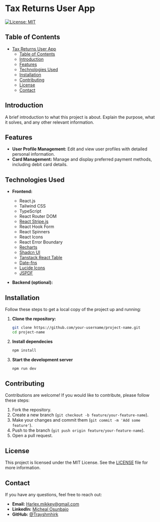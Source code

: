 # Tax Returns User App

[![License: MIT](https://img.shields.io/badge/License-MIT-yellow.svg)](https://opensource.org/licenses/MIT)

## Table of Contents

-  [Tax Returns User App](#tax-returns-user-app)
   -  [Table of Contents](#table-of-contents)
   -  [Introduction](#introduction)
   -  [Features](#features)
   -  [Technologies Used](#technologies-used)
   -  [Installation](#installation)
   -  [Contributing](#contributing)
   -  [License](#license)
   -  [Contact](#contact)

## Introduction

A brief introduction to what this project is about. Explain the purpose, what it solves, and any other relevant information.

## Features

-  **User Profile Management:** Edit and view user profiles with detailed personal information.
-  **Card Management:** Manage and display preferred payment methods, including debit card details.

## Technologies Used

-  **Frontend:**

   -  React.js
   -  Tailwind CSS
   -  TypeScript
   -  React Router DOM
   -  [React Stripe.js](https://docs.stripe.com/stripe-js/react)
   -  React Hook Form
   -  React Spinners
   -  React Icons
   -  React Error Boundary
   -  [Recharts](https://recharts.org/en-US)
   -  [Shadcn UI](https://ui.shadcn.com/)
   -  [Tanstack React Table](https://tanstack.com/table/latest)
   -  [Date-fns](https://date-fns.org/)
   -  [Lucide Icons](https://lucide.dev/icons/)
   -  [JSPDF](https://www.npmjs.com/package/jspdf)

-  **Backend (optional):**
   <!-- -  Express.js -->
   <!-- -  Node.js -->
   <!-- -  MongoDB / SQL -->

## Installation

Follow these steps to get a local copy of the project up and running:

1. **Clone the repository:**

   ```bash
   git clone https://github.com/your-username/project-name.git
   cd project-name
   ```

2. **Install dependecies**

   ```bash
   npm install
   ```

3. **Start the development server**

   ```bash
   npm run dev
   ```

<!-- ## Usage

Explain how to use the project, including any commands and examples. You can also include screenshots or GIFs here to demonstrate usage. -->

## Contributing

Contributions are welcome! If you would like to contribute, please follow these steps:

1. Fork the repository.
2. Create a new branch (`git checkout -b feature/your-feature-name`).
3. Make your changes and commit them (`git commit -m 'Add some feature'`).
4. Push to the branch (`git push origin feature/your-feature-name`).
5. Open a pull request.

## License

This project is licensed under the MIT License. See the [LICENSE](LICENSE) file for more information.

## Contact

If you have any questions, feel free to reach out:

-  **Email:** [Harlex.mikkey@gmail.com](mailto:Harlex.mikkey@gmail.com)
-  **LinkedIn:** [Micheal Osunbajo](https://www.linkedin.com/in/micheal-osunbajo-84260b14b/)
-  **GitHub:** [@Trayshmhirk](https://github.com/Trayshmhirk)
